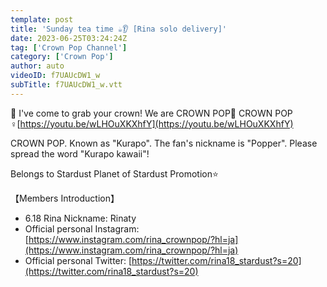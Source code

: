 ```yaml
---
template: post
title: 'Sunday tea time ☕️👂 [Rina solo delivery]'
date: 2023-06-25T03:24:24Z
tag: ['Crown Pop Channel']
category: ['Crown Pop']
author: auto 
videoID: f7UAUcDW1_w
subTitle: f7UAUcDW1_w.vtt
---
```

👑 I've come to grab your crown! We are CROWN POP👑
CROWN POP ♀️[https://youtu.be/wLHOuXKXhfY](https://youtu.be/wLHOuXKXhfY)

CROWN POP.
Known as "Kurapo". The fan's nickname is "Popper".
Please spread the word "Kurapo kawaii"!

Belongs to Stardust Planet of Stardust Promotion⭐️

【Members Introduction】

- 6.18 Rina Nickname: Rinaty
- Official personal Instagram: [https://www.instagram.com/rina_crownpop/?hl=ja](https://www.instagram.com/rina_crownpop/?hl=ja)
- Official personal Twitter: [https://twitter.com/rina18_stardust?s=20](https://twitter.com/rina18_stardust?s=20)
